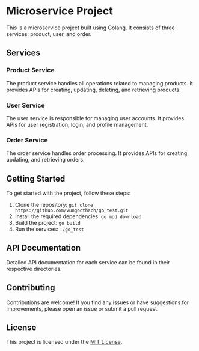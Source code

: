 # Microservice Project

This is a microservice project built using Golang. It consists of three services: product, user, and order.

## Services

### Product Service

The product service handles all operations related to managing products. It provides APIs for creating, updating, deleting, and retrieving products.

### User Service

The user service is responsible for managing user accounts. It provides APIs for user registration, login, and profile management.

### Order Service

The order service handles order processing. It provides APIs for creating, updating, and retrieving orders.

## Getting Started

To get started with the project, follow these steps:

1. Clone the repository: `git clone https://github.com/vungocthach/go_test.git`
2. Install the required dependencies: `go mod download`
3. Build the project: `go build`
4. Run the services: `./go_test`

## API Documentation

Detailed API documentation for each service can be found in their respective directories.

## Contributing

Contributions are welcome! If you find any issues or have suggestions for improvements, please open an issue or submit a pull request.

## License

This project is licensed under the [MIT License](LICENSE).
